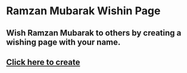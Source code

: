 # Ramzan Mubarak Wishin Page
## Wish Ramzan Mubarak to others by creating a wishing page with your name.
## [Click here to create](https://sahil-atahar.github.io/Ramzan-Mubarak/)
